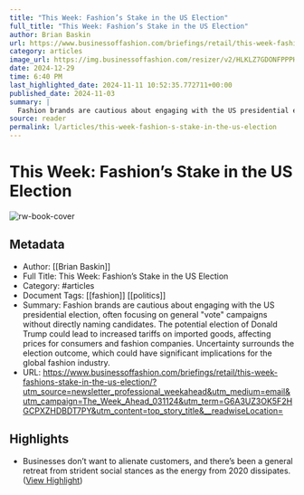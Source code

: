 ```yaml
---
title: "This Week: Fashion’s Stake in the US Election"
full_title: "This Week: Fashion’s Stake in the US Election"
author: Brian Baskin
url: https://www.businessoffashion.com/briefings/retail/this-week-fashions-stake-in-the-us-election/?utm_source=newsletter_professional_weekahead&utm_medium=email&utm_campaign=The_Week_Ahead_031124&utm_term=G6A3UZ3OK5F2HGCPXZHDBDT7PY&utm_content=top_story_title&__readwiseLocation=
category: articles
image_url: https://img.businessoffashion.com/resizer/v2/HLKLZ7GDONFPPPHYVNMMPMVHAE.jpg?smart=true&auth=47cfb053532ffc44b2e3cd0658aca01225185abcf62bffccb9f2a3c0cd95fad5&width=1200&height=630
date: 2024-12-29
time: 6:40 PM
last_highlighted_date: 2024-11-11 10:52:35.772711+00:00
published_date: 2024-11-03
summary: |
  Fashion brands are cautious about engaging with the US presidential election, often focusing on general "vote" campaigns without directly naming candidates. The potential election of Donald Trump could lead to increased tariffs on imported goods, affecting prices for consumers and fashion companies. Uncertainty surrounds the election outcome, which could have significant implications for the global fashion industry.
source: reader
permalink: l/articles/this-week-fashion-s-stake-in-the-us-election
---
```

# This Week: Fashion’s Stake in the US Election

![rw-book-cover](https://img.businessoffashion.com/resizer/v2/HLKLZ7GDONFPPPHYVNMMPMVHAE.jpg?smart=true&auth=47cfb053532ffc44b2e3cd0658aca01225185abcf62bffccb9f2a3c0cd95fad5&width=1200&height=630)

## Metadata
- Author: [[Brian Baskin]]
- Full Title: This Week: Fashion’s Stake in the US Election
- Category: #articles
- Document Tags: [[fashion]] [[politics]] 
- Summary: Fashion brands are cautious about engaging with the US presidential election, often focusing on general "vote" campaigns without directly naming candidates. The potential election of Donald Trump could lead to increased tariffs on imported goods, affecting prices for consumers and fashion companies. Uncertainty surrounds the election outcome, which could have significant implications for the global fashion industry.
- URL: https://www.businessoffashion.com/briefings/retail/this-week-fashions-stake-in-the-us-election/?utm_source=newsletter_professional_weekahead&utm_medium=email&utm_campaign=The_Week_Ahead_031124&utm_term=G6A3UZ3OK5F2HGCPXZHDBDT7PY&utm_content=top_story_title&__readwiseLocation=

## Highlights
- Businesses don’t want to alienate customers, and there’s been a general retreat from strident social stances as the energy from 2020 dissipates. ([View Highlight](https://read.readwise.io/read/01jcddn7rtgympb57gbaf4zxfh))



